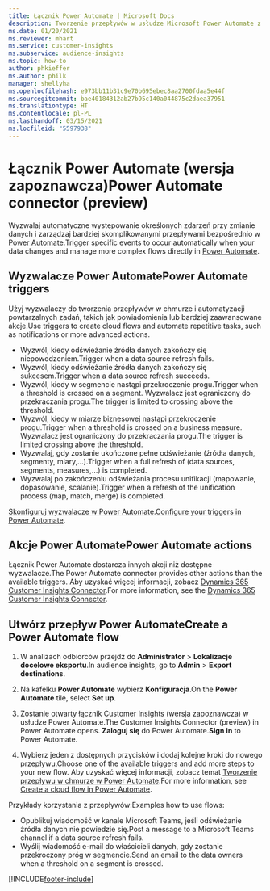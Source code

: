 ```yaml
---
title: Łącznik Power Automate | Microsoft Docs
description: Tworzenie przepływów w usłudze Microsoft Power Automate z poziomu aplikacji Dynamics 365 Customer Insights.
ms.date: 01/20/2021
ms.reviewer: mhart
ms.service: customer-insights
ms.subservice: audience-insights
ms.topic: how-to
author: phkieffer
ms.author: philk
manager: shellyha
ms.openlocfilehash: e973bb11b31c9e70b695ebec8aa2700fdaa5e44f
ms.sourcegitcommit: bae40184312ab27b95c140a044875c2daea37951
ms.translationtype: HT
ms.contentlocale: pl-PL
ms.lasthandoff: 03/15/2021
ms.locfileid: "5597938"
---
```

# <a name="power-automate-connector-preview"></a><span data-ttu-id="730ce-103">Łącznik Power Automate (wersja zapoznawcza)</span><span class="sxs-lookup"><span data-stu-id="730ce-103">Power Automate connector (preview)</span></span>

<span data-ttu-id="730ce-104">Wyzwalaj automatyczne występowanie określonych zdarzeń przy zmianie danych i zarządzaj bardziej skomplikowanymi przepływami bezpośrednio w [Power Automate](https://flow.microsoft.com/).</span><span class="sxs-lookup"><span data-stu-id="730ce-104">Trigger specific events to occur automatically when your data changes and manage more complex flows directly in [Power Automate](https://flow.microsoft.com/).</span></span>

## <a name="power-automate-triggers"></a><span data-ttu-id="730ce-105">Wyzwalacze Power Automate</span><span class="sxs-lookup"><span data-stu-id="730ce-105">Power Automate triggers</span></span>

<span data-ttu-id="730ce-106">Użyj wyzwalaczy do tworzenia przepływów w chmurze i automatyzacji powtarzalnych zadań, takich jak powiadomienia lub bardziej zaawansowane akcje.</span><span class="sxs-lookup"><span data-stu-id="730ce-106">Use triggers to create cloud flows and automate repetitive tasks, such as notifications or more advanced actions.</span></span> 

- <span data-ttu-id="730ce-107">Wyzwól, kiedy odświeżanie źródła danych zakończy się niepowodzeniem.</span><span class="sxs-lookup"><span data-stu-id="730ce-107">Trigger when a data source refresh fails.</span></span> 
- <span data-ttu-id="730ce-108">Wyzwól, kiedy odświeżanie źródła danych zakończy się sukcesem.</span><span class="sxs-lookup"><span data-stu-id="730ce-108">Trigger when a data source refresh succeeds.</span></span>
- <span data-ttu-id="730ce-109">Wyzwól, kiedy w segmencie nastąpi przekroczenie progu.</span><span class="sxs-lookup"><span data-stu-id="730ce-109">Trigger when a threshold is crossed on a segment.</span></span> <span data-ttu-id="730ce-110">Wyzwalacz jest ograniczony do przekraczania progu.</span><span class="sxs-lookup"><span data-stu-id="730ce-110">The trigger is limited to crossing above the threshold.</span></span>
- <span data-ttu-id="730ce-111">Wyzwól, kiedy w miarze biznesowej nastąpi przekroczenie progu.</span><span class="sxs-lookup"><span data-stu-id="730ce-111">Trigger when a threshold is crossed on a business measure.</span></span> <span data-ttu-id="730ce-112">Wyzwalacz jest ograniczony do przekraczania progu.</span><span class="sxs-lookup"><span data-stu-id="730ce-112">The trigger is limited crossing above the threshold.</span></span>
- <span data-ttu-id="730ce-113">Wyzwalaj, gdy zostanie ukończone pełne odświeżanie (źródła danych, segmenty, miary,...).</span><span class="sxs-lookup"><span data-stu-id="730ce-113">Trigger when a full refresh of (data sources, segments, measures,...) is completed.</span></span>
- <span data-ttu-id="730ce-114">Wyzwalaj po zakończeniu odświeżania procesu unifikacji (mapowanie, dopasowanie, scalanie).</span><span class="sxs-lookup"><span data-stu-id="730ce-114">Trigger when a refresh of the unification process (map, match, merge) is completed.</span></span>

<span data-ttu-id="730ce-115">[Skonfiguruj wyzwalacze w Power Automate](https://flow.microsoft.com/connectors/shared_customerinsights/dynamics-365-customer-insights-connector/).</span><span class="sxs-lookup"><span data-stu-id="730ce-115">[Configure your triggers in Power Automate](https://flow.microsoft.com/connectors/shared_customerinsights/dynamics-365-customer-insights-connector/).</span></span>

## <a name="power-automate-actions"></a><span data-ttu-id="730ce-116">Akcje Power Automate</span><span class="sxs-lookup"><span data-stu-id="730ce-116">Power Automate actions</span></span>
<span data-ttu-id="730ce-117">Łącznik Power Automate dostarcza innych akcji niż dostępne wyzwalacze.</span><span class="sxs-lookup"><span data-stu-id="730ce-117">The Power Automate connector provides other actions than the available triggers.</span></span> <span data-ttu-id="730ce-118">Aby uzyskać więcej informacji, zobacz [Dynamics 365 Customer Insights Connector](/connectors/customerinsights/).</span><span class="sxs-lookup"><span data-stu-id="730ce-118">For more information, see the [Dynamics 365 Customer Insights Connector](/connectors/customerinsights/).</span></span>

## <a name="create-a-power-automate-flow"></a><span data-ttu-id="730ce-119">Utwórz przepływ Power Automate</span><span class="sxs-lookup"><span data-stu-id="730ce-119">Create a Power Automate flow</span></span>

1. <span data-ttu-id="730ce-120">W analizach odbiorców przejdź do **Administrator** > **Lokalizacje docelowe eksportu**.</span><span class="sxs-lookup"><span data-stu-id="730ce-120">In audience insights, go to **Admin** > **Export destinations**.</span></span>

1. <span data-ttu-id="730ce-121">Na kafelku **Power Automate** wybierz **Konfiguracja**.</span><span class="sxs-lookup"><span data-stu-id="730ce-121">On the **Power Automate** tile, select **Set up**.</span></span>

1. <span data-ttu-id="730ce-122">Zostanie otwarty łącznik Customer Insights (wersja zapoznawcza) w usłudze Power Automate.</span><span class="sxs-lookup"><span data-stu-id="730ce-122">The Customer Insights Connector (preview) in Power Automate opens.</span></span> <span data-ttu-id="730ce-123">**Zaloguj się** do Power Automate.</span><span class="sxs-lookup"><span data-stu-id="730ce-123">**Sign in** to Power Automate.</span></span>

1. <span data-ttu-id="730ce-124">Wybierz jeden z dostępnych przycisków i dodaj kolejne kroki do nowego przepływu.</span><span class="sxs-lookup"><span data-stu-id="730ce-124">Choose one of the available triggers and add more steps to your new flow.</span></span> <span data-ttu-id="730ce-125">Aby uzyskać więcej informacji, zobacz temat [Tworzenie przepływu w chmurze w Power Automate](/power-automate/get-started-logic-flow).</span><span class="sxs-lookup"><span data-stu-id="730ce-125">For more information, see [Create a cloud flow in Power Automate](/power-automate/get-started-logic-flow).</span></span>

<span data-ttu-id="730ce-126">Przykłady korzystania z przepływów:</span><span class="sxs-lookup"><span data-stu-id="730ce-126">Examples how to use flows:</span></span> 
- <span data-ttu-id="730ce-127">Opublikuj wiadomość w kanale Microsoft Teams, jeśli odświeżanie źródła danych nie powiedzie się.</span><span class="sxs-lookup"><span data-stu-id="730ce-127">Post a message to a Microsoft Teams channel if a data source refresh fails.</span></span> 
- <span data-ttu-id="730ce-128">Wyślij wiadomość e-mail do właścicieli danych, gdy zostanie przekroczony próg w segmencie.</span><span class="sxs-lookup"><span data-stu-id="730ce-128">Send an email to the data owners when a threshold on a segment is crossed.</span></span>



[!INCLUDE[footer-include](../includes/footer-banner.md)]